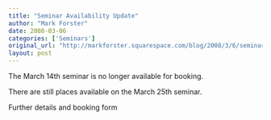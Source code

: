 ```yaml
---
title: "Seminar Availability Update"
author: "Mark Forster"
date: 2008-03-06
categories: ['Seminars']
original_url: "http://markforster.squarespace.com/blog/2008/3/6/seminar-availability-update.html"
layout: post
---
```


The March 14th seminar is no longer available for booking.

There are still places available on the March 25th seminar.

Further details and booking form
